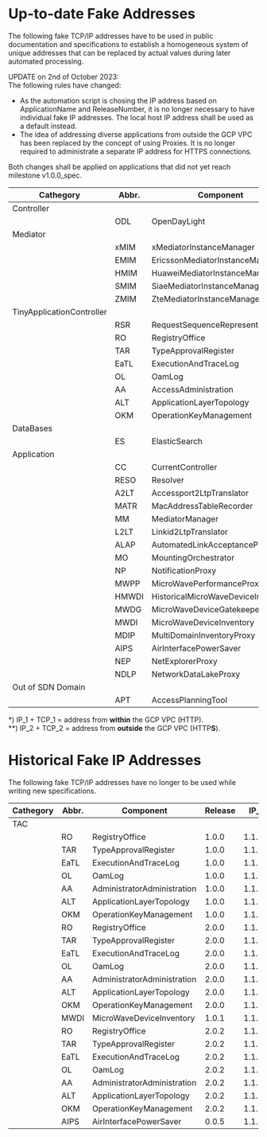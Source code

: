 # Up-to-date Fake Addresses  

The following fake TCP/IP addresses have to be used in public documentation and specifications to establish a homogeneous system of unique addresses that can be replaced by actual values during later automated processing.  

UPDATE on 2nd of October 2023:  
The following rules have changed:  
- As the automation script is chosing the IP address based on ApplicationName and ReleaseNumber, it is no longer necessary to have individual fake IP addresses. The local host IP address shall be used as a default instead.  
- The idea of addressing diverse applications from outside the GCP VPC has been replaced by the concept of using Proxies. It is no longer required to administrate a separate IP address for HTTPS connections.  

Both changes shall be applied on applications that did not yet reach milestone v1.0.0_spec.  

| Cathegory | Abbr. | Component | Release | IP_1* | TCP_1* | IP_2** | TCP_2** |
|---|---|---|---|---|---|---|---|
| Controller |  |  |  |  |  |  |  |
|  | ODL | OpenDayLight | 4.0.2 | 1.1.1.1 | 1001
| Mediator |  |  |  |  |  |
|  | xMIM | xMediatorInstanceManager | 1.0.0 | 1.1.2.1 | 2001
|  | EMIM | EricssonMediatorInstanceManager | 1.0.0 | 1.1.2.2 | 2002
|  | HMIM | HuaweiMediatorInstanceManager | 1.0.0 | 1.1.2.3 | 2003
|  | SMIM | SiaeMediatorInstanceManager | 1.0.0 | 1.1.2.4 | 2004
|  | ZMIM | ZteMediatorInstanceManager | 1.0.0 | 1.1.2.5 | 2005
| TinyApplicationController |  |  |  |  |  |
|  | RSR | RequestSequenceRepresentation | 1.0.0 | 1.1.3.16 | 3016 | 1.2.3.16 | 3216
|  | RO | RegistryOffice | 2.1.0 | 127.0.0.1 | 3024
|  | TAR | TypeApprovalRegister | 2.1.0 | 127.0.0.1 | 3025
|  | EaTL | ExecutionAndTraceLog | 2.1.0 | 127.0.0.1 | 3026
|  | OL | OamLog | 2.1.0 | 127.0.0.1 | 3027
|  | AA | AccessAdministration | 2.1.0 | 127.0.0.1 | 3028
|  | ALT | ApplicationLayerTopology | 2.1.0 | 127.0.0.1 | 3029
|  | OKM | OperationKeyManagement | 2.1.0 | 127.0.0.1 | 3030
| DataBases |  |  |  |  |  |
|  | ES | ElasticSearch | 1.0.0 | 127.0.0.1 | 3015
| Application |  |  |  |  |  |
|  | CC | CurrentController | 1.0.0 | 127.0.0.1 | 4001
|  | RESO | Resolver | 1.0.0 | 127.0.0.1 | 4002
|  | A2LT | Accessport2LtpTranslator  | 1.0.0 | 127.0.0.1 | 4003
|  | MATR | MacAddressTableRecorder | 1.0.0 | 1.1.4.5 | 4005 | 1.2.4.5 | 4205
|  | MM | MediatorManager | 1.0.0 | 127.0.0.1 | 4006
|  | L2LT | Linkid2LtpTranslator | 1.0.0 | 127.0.0.1 | 4008
|  | ALAP | AutomatedLinkAcceptanceProxy | 1.0.0 | 1.1.4.9 | 4009 | 1.2.4.9 | 4209
|  | MO | MountingOrchestrator | 1.0.0 | 127.0.0.1 | 4010
|  | NP | NotificationProxy | 1.0.1 | 1.1.4.11 | 4011 | 1.2.4.11 | 4211
|  | MWPP | MicroWavePerformanceProxy | 1.0.0 | 127.0.0.1 | 4012 |
|  | HMWDI | HistoricalMicroWaveDeviceInventory | 1.0.0 | 127.0.0.1 | 4013
|  | MWDG | MicroWaveDeviceGatekeeper | 1.0.0 | 1.1.4.14 | 4014
|  | MWDI | MicroWaveDeviceInventory  | 1.1.1 | 1.1.4.15 | 4015
|  | MDIP | MultiDomainInventoryProxy | 1.0.0 | 1.1.4.16 | 4016 | 1.2.4.16 | 4216
|  | AIPS | AirInterfacePowerSaver  | 0.0.9 | 127.0.0.1 | 4017
|  | NEP | NetExplorerProxy  | 1.0.0 | 127.0.0.1 | 4018
|  | NDLP | NetworkDataLakeProxy  | 1.0.0 | 127.0.0.1 | 4019
| Out of SDN Domain |  |  |  |  |  |
|  | APT | AccessPlanningTool | 1.0.0 | 127.0.0.1 | 5001

\*) IP_1 + TCP_1 = address from **within** the GCP VPC (HTTP).  
\*\*) IP_2 + TCP_2 = address from **outside** the GCP VPC (HTTP**S**).

# Historical Fake IP Addresses  

The following fake TCP/IP addresses have no longer to be used while writing new specifications.

| Cathegory | Abbr. | Component | Release | IP_1* | TCP_1* | IP_2** | TCP_2** |
|---|---|---|---|---|---|---|---|
| TAC |  |  |  |  |  |
|  | RO | RegistryOffice | 1.0.0 | 1.1.3.1 | 3001
|  | TAR | TypeApprovalRegister | 1.0.0 | 1.1.3.2 | 3002
|  | EaTL | ExecutionAndTraceLog | 1.0.0 | 1.1.3.3 | 3003
|  | OL | OamLog | 1.0.0 | 1.1.3.4 | 3004
|  | AA | AdministratorAdministration | 1.0.0 | 1.1.3.5 | 3005
|  | ALT | ApplicationLayerTopology | 1.0.0 | 1.1.3.6 | 3006
|  | OKM | OperationKeyManagement | 1.0.0 | 1.1.3.7 | 3007
|  | RO | RegistryOffice | 2.0.0 | 1.1.3.8 | 3008 | 1.2.3.8 | 3208
|  | TAR | TypeApprovalRegister | 2.0.0 | 1.1.3.9 | 3009 | 1.2.3.9 | 3209
|  | EaTL | ExecutionAndTraceLog | 2.0.0 | 1.1.3.10 | 3010 | 1.2.3.10 | 3210
|  | OL | OamLog | 2.0.0 | 1.1.3.11 | 3011 | 1.2.3.11 | 3211
|  | AA | AdministratorAdministration | 2.0.0 | 1.1.3.12 | 3012 | 1.2.3.12 | 3212
|  | ALT | ApplicationLayerTopology | 2.0.0 | 1.1.3.13 | 3013 | 1.2.3.13 | 3213
|  | OKM | OperationKeyManagement | 2.0.0 | 1.1.3.14 | 3014 | 1.2.3.14 | 3214
|  | MWDI | MicroWaveDeviceInventory  | 1.0.1 | 1.1.4.4 | 4004 |   |  
|  | RO | RegistryOffice | 2.0.2 | 1.1.3.17 | 3017
|  | TAR | TypeApprovalRegister | 2.0.2 | 1.1.3.18 | 3018
|  | EaTL | ExecutionAndTraceLog | 2.0.2 | 1.1.3.19 | 3019
|  | OL | OamLog | 2.0.2 | 1.1.3.20 | 3020
|  | AA | AdministratorAdministration | 2.0.2 | 1.1.3.21 | 3021
|  | ALT | ApplicationLayerTopology | 2.0.2 | 1.1.3.22 | 3022
|  | OKM | OperationKeyManagement | 2.0.2 | 1.1.3.23 | 3023
|  | AIPS | AirInterfacePowerSaver  | 0.0.5 | 1.1.4.7 | 4007
